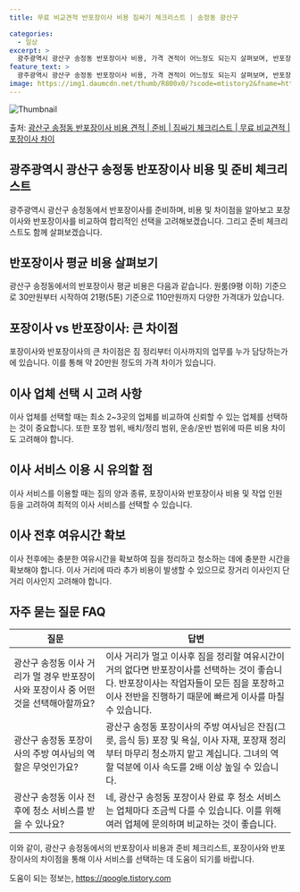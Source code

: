 ```yaml
---
title: 무료 비교견적 반포장이사 비용 짐싸기 체크리스트 | 송정동 광산구

categories:
  - 일상
excerpt: >
  광주광역시 광산구 송정동 반포장이사 비용, 가격 견적이 어느정도 되는지 살펴보며, 반포장이사를 준비함에 있어 짐싸기 준비 체크리스트가 무엇인지 보겠습니다. 마지막으로 포장이사와 차이점을 통해 무료 비교견적으로 어떤 것이 더 합리적인 선택인지 공유 드립니다.광산구 송정동 포장이사 견적 샘플 보기 👈 클릭광산구 송정동 포장이사 가격 살펴보기 👈 클릭광산구 송정동 반포장이사 평균 이사 비용평수광산구 송정동 평균 이사 비용원룸 이사9평 이하 (1톤)30만원~투룸/쓰리룸 이사16평 ~ 20평 (2.5톤)80만원~쓰리룸 이사21평 (5톤) ~110만원~우리집 무료 이사견적 받기 👈 클릭포장 vs 반포장: 큰 차이점포장이사는 짐 정리부터 이사까지 모두 업체가 담당하는 반면, 반포장이사는 고객이 작은 짐 정리를 ..
feature_text: >
  광주광역시 광산구 송정동 반포장이사 비용, 가격 견적이 어느정도 되는지 살펴보며, 반포장이사를 준비함에 있어 짐싸기 준비 체크리스트가 무엇인지 보겠습니다. 마지막으로 포장이사와 차이점을 통해 무료 비교견적으로 어떤 것이 더 합리적인 선택인지 공유 드립니다.광산구 송정동 포장이사 견적 샘플 보기 👈 클릭광산구 송정동 포장이사 가격 살펴보기 👈 클릭광산구 송정동 반포장이사 평균 이사 비용평수광산구 송정동 평균 이사 비용원룸 이사9평 이하 (1톤)30만원~투룸/쓰리룸 이사16평 ~ 20평 (2.5톤)80만원~쓰리룸 이사21평 (5톤) ~110만원~우리집 무료 이사견적 받기 👈 클릭포장 vs 반포장: 큰 차이점포장이사는 짐 정리부터 이사까지 모두 업체가 담당하는 반면, 반포장이사는 고객이 작은 짐 정리를 ..
image: https://img1.daumcdn.net/thumb/R800x0/?scode=mtistory2&fname=https%3A%2F%2Fblog.kakaocdn.net%2Fdn%2FroaGg%2FbtsHbtApT8o%2FH8z4XdANrfxS0BwLH4IMcK%2Fimg.webp
---
```


![Thumbnail](https://img1.daumcdn.net/thumb/R800x0/?scode=mtistory2&fname=https%3A%2F%2Fblog.kakaocdn.net%2Fdn%2FroaGg%2FbtsHbtApT8o%2FH8z4XdANrfxS0BwLH4IMcK%2Fimg.webp)

<p>출처: <a href="https://qoogle.tistory.com/9505" rel="dofollow">광산구 송정동 반포장이사 비용 견적 | 준비 | 짐싸기 체크리스트 | 무료 비교견적 | 포장이사 차이</a> </p>

## 광주광역시 광산구 송정동 반포장이사 비용 및 준비 체크리스트

광주광역시 광산구 송정동에서 반포장이사를 준비하며, 비용 및 차이점을 알아보고 포장이사와 반포장이사를 비교하여 합리적인 선택을
고려해보겠습니다. 그리고 준비 체크리스트도 함께 살펴보겠습니다.

## 반포장이사 평균 비용 살펴보기

광산구 송정동에서의 반포장이사 평균 비용은 다음과 같습니다. 원룸(9평 이하) 기준으로 30만원부터 시작하여 21평(5톤) 기준으로
110만원까지 다양한 가격대가 있습니다.

## 포장이사 vs 반포장이사: 큰 차이점

포장이사와 반포장이사의 큰 차이점은 짐 정리부터 이사까지의 업무를 누가 담당하는가에 있습니다. 이를 통해 약 20만원 정도의 가격 차이가
있습니다.

## 이사 업체 선택 시 고려 사항

이사 업체를 선택할 때는 최소 2~3곳의 업체를 비교하여 신뢰할 수 있는 업체를 선택하는 것이 중요합니다. 또한 포장 범위, 배치/정리
범위, 운송/운반 범위에 따른 비용 차이도 고려해야 합니다.

## 이사 서비스 이용 시 유의할 점

이사 서비스를 이용할 때는 짐의 양과 종류, 포장이사와 반포장이사 비용 및 작업 인원 등을 고려하여 최적의 이사 서비스를 선택할 수
있습니다.

## 이사 전후 여유시간 확보

이사 전후에는 충분한 여유시간을 확보하여 짐을 정리하고 청소하는 데에 충분한 시간을 확보해야 합니다. 이사 거리에 따라 추가 비용이 발생할
수 있으므로 장거리 이사인지 단거리 이사인지 고려해야 합니다.

## 자주 묻는 질문 FAQ

**질문** | **답변**  
---|---  
광산구 송정동 이사 거리가 멀 경우 반포장이사와 포장이사 중 어떤 것을 선택해아할까요? | 이사 거리가 멀고 이사후 짐을 정리할 여유시간이 거의 없다면 반포장이사를 선택하는 것이 좋습니다. 반포장이사는 작업자들이 모든 짐을 포장하고 이사 전반을 진행하기 때문에 빠르게 이사를 마칠 수 있습니다.  
광산구 송정동 포장이사의 주방 여사님의 역할은 무엇인가요? | 광산구 송정동 포장이사의 주방 여사님은 잔짐(그릇, 음식 등) 포장 및 욕실, 이사 자재, 포장재 정리부터 마무리 청소까지 맡고 계십니다. 그녀의 역할 덕분에 이사 속도를 2배 이상 높일 수 있습니다.  
광산구 송정동 이사 전후에 청소 서비스를 받을 수 있나요? | 네, 광산구 송정동 포장이사 완료 후 청소 서비스는 업체마다 조금씩 다를 수 있습니다. 이를 위해 여러 업체에 문의하며 비교하는 것이 좋습니다.  
  
이와 같이, 광산구 송정동에서의 반포장이사 비용과 준비 체크리스트, 포장이사와 반포장이사의 차이점을 통해 이사 서비스를 선택하는 데 도움이
되기를 바랍니다.

 

도움이 되는 정보는, <a href="https://qoogle.tistory.com" rel="dofollow">https://qoogle.tistory.com</a>


